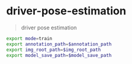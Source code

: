 # driver-pose-estimation
> driver pose estimation

```sh 
export mode=train
export annotation_path=$annotation_path
export img_root_path=$img_root_path
export model_save_path=$model_save_path
```